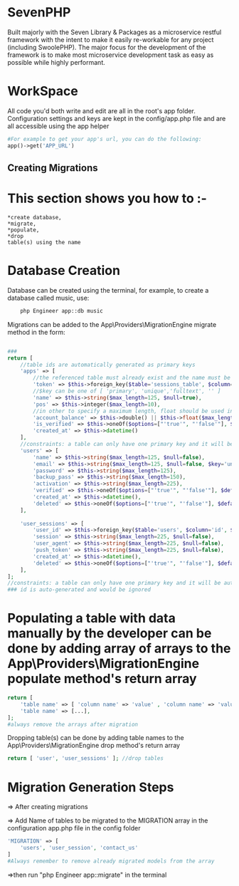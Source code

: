 # SevenPHP

Built majorly with the Seven Library & Packages as a microservice restful framework with the intent to make it easily re-workable for any project (including SwoolePHP). The major focus for the development of the framework is to make most microservice development task as easy as possible while highly performant.


# WorkSpace
All code you'd both write and edit are all in the root's app folder.
Configuration settings and keys are kept in the config/app.php file and are all accessible using the app helper
```php
#For example to get your app's url, you can do the following:
app()->get('APP_URL')

```


## Creating Migrations

# This section shows you how to :- 
	*create database,
	*migrate, 
	*populate, 
	*drop 
	table(s) using the name



# Database Creation
Database can be created using the terminal, for example, to create a database called music, use:
```bash
	php Engineer app::db music
```

Migrations can be added to the App\Providers\MigrationEngine migrate method in the form:

```php

###
return [
	//table ids are automatically generated as primary keys
	'apps' => [
		//the referenced table must already exist and the name must be exact to avoid errors
		'token' => $this->foreign_key($table='sessions_table', $column='session' $type = 'int' || 'string'),
		//$key can be one of [ 'primary', 'unique','fulltext', '' ]
		'name' => $this->string($max_length=125, $null=true),
		'pos' => $this->integer($max_length=10),
		//in other to specify a maximum length, float should be used instead of a double
		'account_balance' => $this->double() || $this->float($max_length=16), 
		'is_verified' => $this->oneOf($options=["'true'", "'false'"], $default="'false'" ),
		'created_at' => $this->datetime()
	],
	//constraints: a table can only have one primary key and it will be autogenerated
	'users' => [
		'name' => $this->string($max_length=125, $null=false),
		'email' => $this->string($max_length=125, $null=false, $key='unique'),
		'password' => $this->string($max_length=125),
		'backup_pass' => $this->string($max_length=150),
		'activation' => $this->string($max_length=225),
		'verified' => $this->oneOf($options=["'true'", "'false'"], $default="'false'" ),
		'created_at' => $this->datetime(),
		'deleted' => $this->oneOf($options=["'true'", "'false'"], $default="'false'" )
	],
	
	'user_sessions' => [
		'user_id' => $this->foreign_key($table='users', $column='id', $type = 'int' ),
		'session' => $this->string($max_length=225, $null=false),
		'user_agent' => $this->string($max_length=225, $null=false),
		'push_token' => $this->string($max_length=225, $null=false),
		'created_at' => $this->datetime(),
		'deleted' => $this->oneOf($options=["'true'", "'false'"], $default="'false'" )
	],
];
//constraints: a table can only have one primary key and it will be autogenerated
### id is auto-generated and would be ignored
``` 

# Populating a table with data manually by the developer can be done by adding array of arrays to the App\Providers\MigrationEngine populate method's return array
```php
return [
	'table name' => [ 'column name' => 'value' , 'column name' => 'value' , 'column name' => 'value' ],
	'table name' => [...],
];
#always remove the arrays after migration
```

Dropping table(s) can be done by adding table names to the App\Providers\MigrationEngine drop method's return array
```php
return [ 'user', 'user_sessions' ]; //drop tables
```

# Migration Generation Steps

=> After creating migrations

=> Add Name of tables to be migrated to the MIGRATION array in the configuration app.php file in the config folder

```php
'MIGRATION' => [
	'users', 'user_session', 'contact_us'
]
#Always remember to remove already migrated models from the array
```

=>then run "php Engineer app::migrate" in the terminal

